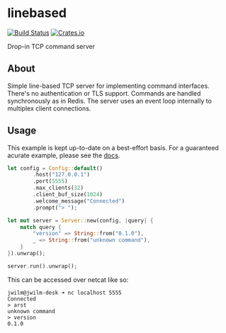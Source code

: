 linebased
=========

[![Build Status](https://travis-ci.org/jwilm/linebased.svg?branch=master)](https://travis-ci.org/jwilm/linebased)
[![Crates.io](https://img.shields.io/crates/v/linebased.svg)](https://crates.io/crates/linebased)

Drop-in TCP command server

## About

Simple line-based TCP server for implementing command interfaces. There's no
authentication or TLS support. Commands are handled synchronously as in Redis.
The server uses an event loop internally to multiplex client connections.

## Usage

This example is kept up-to-date on a best-effort basis. For a guaranteed acurate
example, please see the [docs].

```rust
let config = Config::default()
        .host("127.0.0.1")
        .port(5555)
        .max_clients(32)
        .client_buf_size(1024)
        .welcome_message("Connected")
        .prompt("> ");

let mut server = Server::new(config, |query| {
    match query {
        "version" => String::from("0.1.0"),
        _ => String::from("unknown command"),
    }
}).unwrap();

server.run().unwrap();
```

This can be accessed over netcat like so:

```
jwilm@jwilm-desk ➜ nc localhost 5555
Connected
> arst
unknown command
> version
0.1.0
```

[docs]: http://blog.jwilm.io/linebased/linebased/index.html

